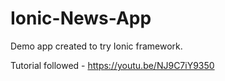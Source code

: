 # Ionic-News-App

Demo app created to try Ionic framework.


Tutorial followed - https://youtu.be/NJ9C7iY9350
